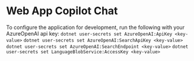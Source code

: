 # Web App Copilot Chat

To configure the application for development, run the following with your AzureOpenAI api key:
``` dotnet user-secrets set AzureOpenAI:ApiKey <key-value> ```
``` dotnet user-secrets set AzureOpenAI:SearchApiKey <key-value> ```
``` dotnet user-secrets set AzureOpenAI:SearchEndpoint <key-value> ```
``` dotnet user-secrets set LanguageBlobService:AccessKey <key-value> ```
